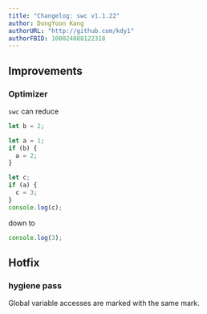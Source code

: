 ```yaml
---
title: "Changelog: swc v1.1.22"
author: DongYoon Kang
authorURL: "http://github.com/kdy1"
authorFBID: 100024888122318
---
```


## Improvements

### Optimizer

`swc` can reduce

```js
let b = 2;

let a = 1;
if (b) {
  a = 2;
}

let c;
if (a) {
  c = 3;
}
console.log(c);
```

down to

```js
console.log(3);
```

## Hotfix

### hygiene pass

Global variable accesses are marked with the same mark.
